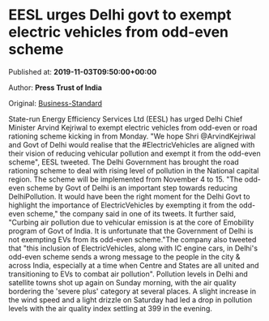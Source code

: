 
# EESL urges Delhi govt to exempt electric vehicles from odd-even scheme

Published at: **2019-11-03T09:50:00+00:00**

Author: **Press Trust of India**

Original: [Business-Standard](https://www.business-standard.com/article/pti-stories/eesl-urges-delhi-govt-to-exempt-electric-vehicles-from-odd-even-scheme-119110300357_1.html)

State-run Energy Efficiency Services Ltd (EESL) has urged Delhi Chief Minister Arvind Kejriwal to exempt electric vehicles from odd-even or road rationing scheme kicking in from Monday.
"We hope Shri @ArvindKejriwal and Govt of Delhi would realise that the #ElectricVehicles are aligned with their vision of reducing vehicular pollution and exempt it from the odd-even scheme", EESL tweeted.
The Delhi Government has brought the road rationing scheme to deal with rising level of pollution in the National capital region. The scheme will be implemented from November 4 to 15.
"The odd-even scheme by Govt of Delhi is an important step towards reducing DelhiPollution. It would have been the right moment for the Delhi Govt to highlight the importance of ElectricVehicles by exempting it from the odd-even scheme," the company said in one of its tweets.
It further said, "Curbing air pollution due to vehicular emission is at the core of Emobility program of Govt of India. It is unfortunate that the Government of Delhi is not exempting EVs from its odd-even scheme."The company also tweeted that "this inclusion of ElectricVehicles, along with IC engine cars, in Delhi's odd-even scheme sends a wrong message to the people in the city & across India, especially at a time when Centre and States are all united and transitioning to EVs to combat air pollution".
Pollution levels in Delhi and satellite towns shot up again on Sunday morning, with the air quality bordering the 'severe plus' category at several places.
A slight increase in the wind speed and a light drizzle on Saturday had led a drop in pollution levels with the air quality index settling at 399 in the evening.
